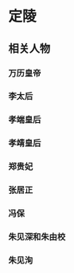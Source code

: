 # 定陵

## 相关人物

### 万历皇帝

### 李太后

### 孝端皇后

### 孝靖皇后

### 郑贵妃

### 张居正

### 冯保

### 朱见深和朱由校

### 朱见洵